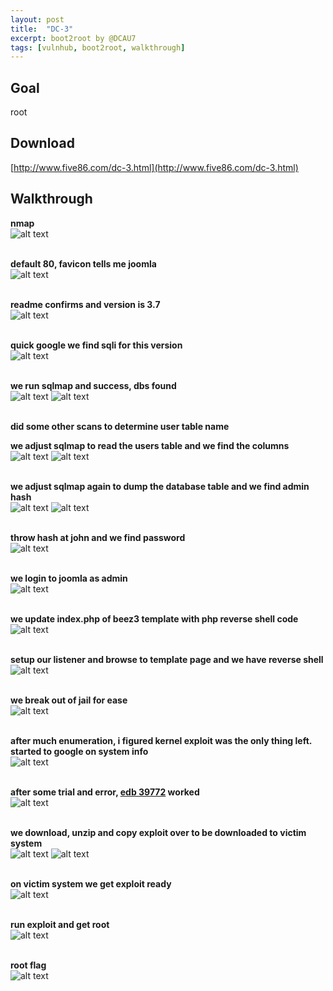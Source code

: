 ```yaml
---
layout: post
title:  "DC-3"
excerpt: boot2root by @DCAU7
tags: [vulnhub, boot2root, walkthrough]
---
```


## Goal #
root

## Download #
[http://www.five86.com/dc-3.html](http://www.five86.com/dc-3.html)

## Walkthrough #

**nmap**
<br>![alt text](../vulnhub/DC-3/nmapdc2.png)
<br><br>

**default 80, favicon tells me joomla**
<br>![alt text](../vulnhub/DC-3/flag1.png)
<br><br>

**readme confirms and version is 3.7**
<br>![alt text](../vulnhub/DC-3/readme.png)
<br><br>

**quick google we find sqli for this version**
<br>![alt text](../vulnhub/DC-3/sqli_edb.png)
<br><br>

**we run sqlmap and success, dbs found**
<br>![alt text](../vulnhub/DC-3/sqlmap1.png)
![alt text](../vulnhub/DC-3/sqlmap2.png)
<br><br>

**did some other scans to determine user table name**

**we adjust sqlmap to read the users table and we find the columns**
<br>![alt text](../vulnhub/DC-3/sqlmap_update1.png)
![alt text](../vulnhub/DC-3/sqlmap_update2.png)
<br><br>

**we adjust sqlmap again to dump the database table and we find admin hash**
<br>![alt text](../vulnhub/DC-3/sqlmap_dump1.png)
![alt text](../vulnhub/DC-3/sqlmap_dump2.png)
<br><br>

**throw hash at john and we find password**
<br>![alt text](../vulnhub/DC-3/john.png)
<br><br>

**we login to joomla as admin**
<br>![alt text](../vulnhub/DC-3/joomla_admin.png)
<br><br>

**we update index.php of beez3 template with php reverse shell code**
<br>![alt text](../vulnhub/DC-3/template_beez3.png)
<br><br>

**setup our listener and browse to template page and we have reverse shell**
<br>![alt text](../vulnhub/DC-3/reverse_shell.png)
<br><br>

**we break out of jail for ease**
<br>![alt text](../vulnhub/DC-3/escape.png)
<br><br>

**after much enumeration, i figured kernel exploit was the only thing left. started to google on system info**
<br>![alt text](../vulnhub/DC-3/sys_info.png)
<br><br>

**after some trial and error, [edb 39772](https://www.exploit-db/exploits/39772) worked**
<br>![alt text](../vulnhub/DC-3/sploit_edb.png)
<br><br>

**we download, unzip and copy exploit over to be downloaded to victim system**
<br>![alt text](../vulnhub/DC-3/dl_unzip.png)
![alt text](../vulnhub/DC-3/transfer_prep.png)
<br><br>

**on victim system we get exploit ready**
<br>![alt text](../vulnhub/DC-3/sploit_prep.png)
<br><br>

**run exploit and get root**
<br>![alt text](../vulnhub/DC-3/run_sploit.png)
<br><br>

**root flag**
<br>![alt text](../vulnhub/DC-3/rootflag.png)
<br><br>